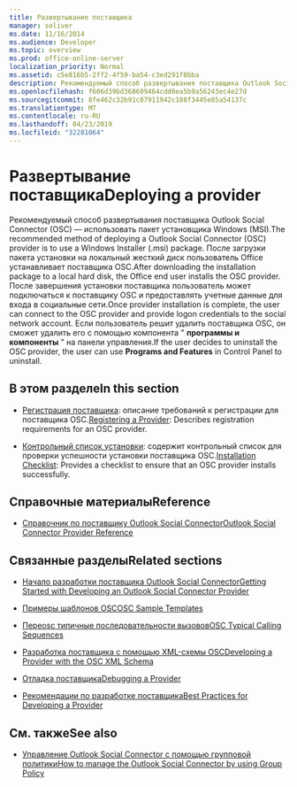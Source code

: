 ```yaml
---
title: Развертывание поставщика
manager: soliver
ms.date: 11/16/2014
ms.audience: Developer
ms.topic: overview
ms.prod: office-online-server
localization_priority: Normal
ms.assetid: c5e816b5-2ff2-4f59-ba54-c3ed291f8bba
description: Рекомендуемый способ развертывания поставщика Outlook Social Connector (OSC) — использовать пакет установщика Windows (MSI).
ms.openlocfilehash: f606d39bd368609464cdd0ea5b9a56243ec4e27d
ms.sourcegitcommit: 8fe462c32b91c87911942c188f3445e85a54137c
ms.translationtype: MT
ms.contentlocale: ru-RU
ms.lasthandoff: 04/23/2019
ms.locfileid: "32281064"
---
```

# <a name="deploying-a-provider"></a><span data-ttu-id="0dbab-103">Развертывание поставщика</span><span class="sxs-lookup"><span data-stu-id="0dbab-103">Deploying a provider</span></span>

<span data-ttu-id="0dbab-104">Рекомендуемый способ развертывания поставщика Outlook Social Connector (OSC) — использовать пакет установщика Windows (MSI).</span><span class="sxs-lookup"><span data-stu-id="0dbab-104">The recommended method of deploying a Outlook Social Connector (OSC) provider is to use a Windows Installer (.msi) package.</span></span> <span data-ttu-id="0dbab-105">После загрузки пакета установки на локальный жесткий диск пользователь Office устанавливает поставщика OSC.</span><span class="sxs-lookup"><span data-stu-id="0dbab-105">After downloading the installation package to a local hard disk, the Office end user installs the OSC provider.</span></span> <span data-ttu-id="0dbab-106">После завершения установки поставщика пользователь может подключаться к поставщику OSC и предоставлять учетные данные для входа в социальные сети.</span><span class="sxs-lookup"><span data-stu-id="0dbab-106">Once provider installation is complete, the user can connect to the OSC provider and provide logon credentials to the social network account.</span></span> <span data-ttu-id="0dbab-107">Если пользователь решит удалить поставщика OSC, он сможет удалить его с помощью компонента " **программы и компоненты** " на панели управления.</span><span class="sxs-lookup"><span data-stu-id="0dbab-107">If the user decides to uninstall the OSC provider, the user can use **Programs and Features** in Control Panel to uninstall.</span></span> 
  
## <a name="in-this-section"></a><span data-ttu-id="0dbab-108">В этом разделе</span><span class="sxs-lookup"><span data-stu-id="0dbab-108">In this section</span></span>

- <span data-ttu-id="0dbab-109">[Регистрация поставщика](registering-a-provider.md): описание требований к регистрации для поставщика OSC.</span><span class="sxs-lookup"><span data-stu-id="0dbab-109">[Registering a Provider](registering-a-provider.md): Describes registration requirements for an OSC provider.</span></span>
    
- <span data-ttu-id="0dbab-110">[Контрольный список установки](installation-checklist.md): содержит контрольный список для проверки успешности установки поставщика OSC.</span><span class="sxs-lookup"><span data-stu-id="0dbab-110">[Installation Checklist](installation-checklist.md): Provides a checklist to ensure that an OSC provider installs successfully.</span></span>
    
## <a name="reference"></a><span data-ttu-id="0dbab-111">Справочные материалы</span><span class="sxs-lookup"><span data-stu-id="0dbab-111">Reference</span></span>

- [<span data-ttu-id="0dbab-112">Справочник по поставщику Outlook Social Connector</span><span class="sxs-lookup"><span data-stu-id="0dbab-112">Outlook Social Connector Provider Reference</span></span>](outlook-social-connector-provider-reference-0.md)
  
## <a name="related-sections"></a><span data-ttu-id="0dbab-113">Связанные разделы</span><span class="sxs-lookup"><span data-stu-id="0dbab-113">Related sections</span></span>

- [<span data-ttu-id="0dbab-114">Начало разработки поставщика Outlook Social Connector</span><span class="sxs-lookup"><span data-stu-id="0dbab-114">Getting Started with Developing an Outlook Social Connector Provider</span></span>](getting-started-with-developing-an-outlook-social-connector-provider.md)
  
- [<span data-ttu-id="0dbab-115">Примеры шаблонов OSC</span><span class="sxs-lookup"><span data-stu-id="0dbab-115">OSC Sample Templates</span></span>](osc-sample-templates.md)
  
- [<span data-ttu-id="0dbab-116">Переosc типичные последовательности вызовов</span><span class="sxs-lookup"><span data-stu-id="0dbab-116">OSC Typical Calling Sequences</span></span>](osc-typical-calling-sequences.md)
  
- [<span data-ttu-id="0dbab-117">Разработка поставщика с помощью XML-схемы OSC</span><span class="sxs-lookup"><span data-stu-id="0dbab-117">Developing a Provider with the OSC XML Schema</span></span>](developing-a-provider-with-the-osc-xml-schema.md)
  
- [<span data-ttu-id="0dbab-118">Отладка поставщика</span><span class="sxs-lookup"><span data-stu-id="0dbab-118">Debugging a Provider</span></span>](debugging-a-provider.md)
  
- [<span data-ttu-id="0dbab-119">Рекомендации по разработке поставщика</span><span class="sxs-lookup"><span data-stu-id="0dbab-119">Best Practices for Developing a Provider</span></span>](best-practices-for-developing-a-provider.md)
  
## <a name="see-also"></a><span data-ttu-id="0dbab-120">См. также</span><span class="sxs-lookup"><span data-stu-id="0dbab-120">See also</span></span>

- [<span data-ttu-id="0dbab-121">Управление Outlook Social Connector с помощью групповой политики</span><span class="sxs-lookup"><span data-stu-id="0dbab-121">How to manage the Outlook Social Connector by using Group Policy</span></span>](https://support.microsoft.com/default.aspx?scid=kb%3Ben-US%3B2020103)

